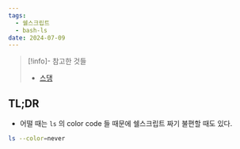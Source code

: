 ```yaml
---
tags:
  - 쉘스크립트
  - bash-ls
date: 2024-07-09
---
```

> [!info]- 참고한 것들
> - [스댕](https://unix.stackexchange.com/a/107380)

## TL;DR

- 어떨 때는 `ls` 의 color code 들 때문에 쉘스크립트 짜기 불편할 때도 있다.

```bash
ls --color=never
```